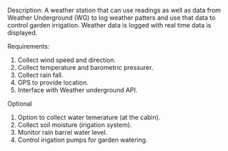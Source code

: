 Description:
A weather station that can use readings as well as data from Weather Underground (WG) to log
weather patters and use that data to control garden irrigation.  Weather data is logged with
real time data is displayed.

Requirements:
1) Collect wind speed and direction.
2) Collect temperature and barometric pressurer.
3) Collect rain fall.
4) GPS to provide location.
5) Interface with Weather underground API.

Optional
1) Option to collect water temerature (at the cabin).
2) Collect soil moisture (irigation system).
3) Monitor rain barrel water level.
4) Control irigation pumps for garden watering.
